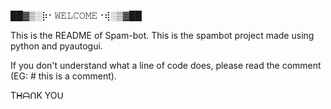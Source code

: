██▓▒­░⡷⠂𝚆𝙴𝙻𝙲𝙾𝙼𝙴⠐⢾░▒▓██

This is the README of Spam-bot. This is the spambot project made using python and pyautogui. 

If you don't understand what a line of code does, please read the comment (EG: # this is a comment).

TᕼᗩᑎK YOᑌ
